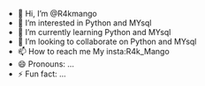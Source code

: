 - 👋 Hi, I’m @R4kmango
- 👀 I’m interested in Python and MYsql
- 🌱 I’m currently learning Python and MYsql
- 💞️ I’m looking to collaborate on Python and MYsql
- 📫 How to reach me My insta:R4k_Mango
- 😄 Pronouns: ...
- ⚡ Fun fact: ...

<!---
R4kmango/R4kmango is a ✨ special ✨ repository because its `README.md` (this file) appears on your GitHub profile.
You can click the Preview link to take a look at your changes.
--->
